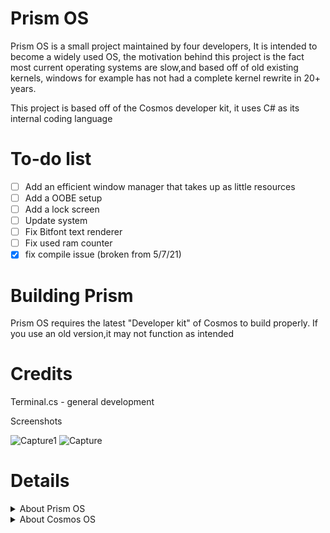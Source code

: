 # Prism OS
<head><link rel="stylesheet" href="https://egkoppel.github.io/product-sans/google-fonts.css"></head>
<p id="product-sans">Prism OS is a small project maintained by four developers, It is intended to become a widely used OS, the motivation behind this project is the fact most current operating systems are slow,and based off of old existing kernels, windows for example has not had a complete kernel rewrite in 20+ years.</p>
<p id="product-sans">This project is based off of the Cosmos developer kit, it uses C# as its internal coding language</p>

# To-do list
- [ ] Add an efficient window manager that takes up as little resources
- [ ] Add a OOBE setup
- [ ] Add a lock screen
- [ ] Update system
- [ ] Fix Bitfont text renderer
- [ ] Fix used ram counter
- [x] fix compile issue (broken from 5/7/21)

# Building Prism
<p id="product-sans">Prism OS requires the latest "Developer kit" of Cosmos to build properly. If you use an old version,it may not function as intended</p>

# Credits
<p id="product-sans>Nifanfa - BitFont</p>
<p id="product-sans>Terminal.cs - general development</p>
<p id="product-sans>Deadlocust - general development</p>

# Screenshots
![Capture1](https://user-images.githubusercontent.com/49339966/119268040-60c57d80-bbf1-11eb-8cc2-ed262d965841.PNG)
![Capture](https://github.com/Project-Prism/Prism-OS/blob/main/Screenshot%202021-06-08%20224622.png)

# Details
<details>
    <Summary>
        About Prism OS
    </Summary>
<p>
     Prism OS is an open source project started in 2021, the idea was made when two discord users (Terminal.cs and deadlocust) decided to make an operating system out of boredom
</p>
</details>

<details>
    <Summary>
        About Cosmos OS
    </Summary>
<p>
Cosmos is a program that allows you to create an entire operating system using c#, x#, and VB.net

It allows for a file system, graphics, console, and hardware access, aswell as getting user input from a keyboard and a mouse.
It also allows you to use external libraries found on the visual studio marketplace.
</p>
</details>
